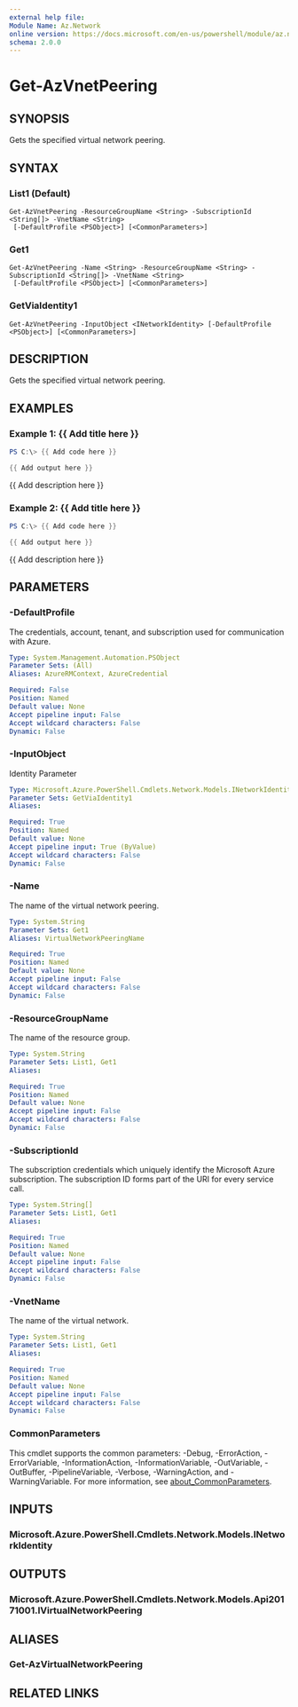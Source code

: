 ```yaml
---
external help file:
Module Name: Az.Network
online version: https://docs.microsoft.com/en-us/powershell/module/az.network/get-azvnetpeering
schema: 2.0.0
---
```


# Get-AzVnetPeering

## SYNOPSIS
Gets the specified virtual network peering.

## SYNTAX

### List1 (Default)
```
Get-AzVnetPeering -ResourceGroupName <String> -SubscriptionId <String[]> -VnetName <String>
 [-DefaultProfile <PSObject>] [<CommonParameters>]
```

### Get1
```
Get-AzVnetPeering -Name <String> -ResourceGroupName <String> -SubscriptionId <String[]> -VnetName <String>
 [-DefaultProfile <PSObject>] [<CommonParameters>]
```

### GetViaIdentity1
```
Get-AzVnetPeering -InputObject <INetworkIdentity> [-DefaultProfile <PSObject>] [<CommonParameters>]
```

## DESCRIPTION
Gets the specified virtual network peering.

## EXAMPLES

### Example 1: {{ Add title here }}
```powershell
PS C:\> {{ Add code here }}

{{ Add output here }}
```

{{ Add description here }}

### Example 2: {{ Add title here }}
```powershell
PS C:\> {{ Add code here }}

{{ Add output here }}
```

{{ Add description here }}

## PARAMETERS

### -DefaultProfile
The credentials, account, tenant, and subscription used for communication with Azure.

```yaml
Type: System.Management.Automation.PSObject
Parameter Sets: (All)
Aliases: AzureRMContext, AzureCredential

Required: False
Position: Named
Default value: None
Accept pipeline input: False
Accept wildcard characters: False
Dynamic: False
```

### -InputObject
Identity Parameter

```yaml
Type: Microsoft.Azure.PowerShell.Cmdlets.Network.Models.INetworkIdentity
Parameter Sets: GetViaIdentity1
Aliases:

Required: True
Position: Named
Default value: None
Accept pipeline input: True (ByValue)
Accept wildcard characters: False
Dynamic: False
```

### -Name
The name of the virtual network peering.

```yaml
Type: System.String
Parameter Sets: Get1
Aliases: VirtualNetworkPeeringName

Required: True
Position: Named
Default value: None
Accept pipeline input: False
Accept wildcard characters: False
Dynamic: False
```

### -ResourceGroupName
The name of the resource group.

```yaml
Type: System.String
Parameter Sets: List1, Get1
Aliases:

Required: True
Position: Named
Default value: None
Accept pipeline input: False
Accept wildcard characters: False
Dynamic: False
```

### -SubscriptionId
The subscription credentials which uniquely identify the Microsoft Azure subscription.
The subscription ID forms part of the URI for every service call.

```yaml
Type: System.String[]
Parameter Sets: List1, Get1
Aliases:

Required: True
Position: Named
Default value: None
Accept pipeline input: False
Accept wildcard characters: False
Dynamic: False
```

### -VnetName
The name of the virtual network.

```yaml
Type: System.String
Parameter Sets: List1, Get1
Aliases:

Required: True
Position: Named
Default value: None
Accept pipeline input: False
Accept wildcard characters: False
Dynamic: False
```

### CommonParameters
This cmdlet supports the common parameters: -Debug, -ErrorAction, -ErrorVariable, -InformationAction, -InformationVariable, -OutVariable, -OutBuffer, -PipelineVariable, -Verbose, -WarningAction, and -WarningVariable. For more information, see [about_CommonParameters](http://go.microsoft.com/fwlink/?LinkID=113216).

## INPUTS

### Microsoft.Azure.PowerShell.Cmdlets.Network.Models.INetworkIdentity

## OUTPUTS

### Microsoft.Azure.PowerShell.Cmdlets.Network.Models.Api20171001.IVirtualNetworkPeering

## ALIASES

### Get-AzVirtualNetworkPeering

## RELATED LINKS

